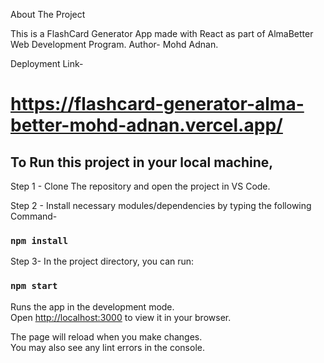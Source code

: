 About The Project

This is a FlashCard Generator App made with React as part of AlmaBetter Web Development Program.
Author- Mohd Adnan.

Deployment Link-
# https://flashcard-generator-alma-better-mohd-adnan.vercel.app/



## To Run this project in your local machine, 
Step 1 - Clone The repository and open the project in VS Code.

Step 2 - Install necessary modules/dependencies by typing the following Command-
### `npm install` 

Step 3- In the project directory, you can run:

### `npm start`

Runs the app in the development mode.\
Open [http://localhost:3000](http://localhost:3000) to view it in your browser.

The page will reload when you make changes.\
You may also see any lint errors in the console.
